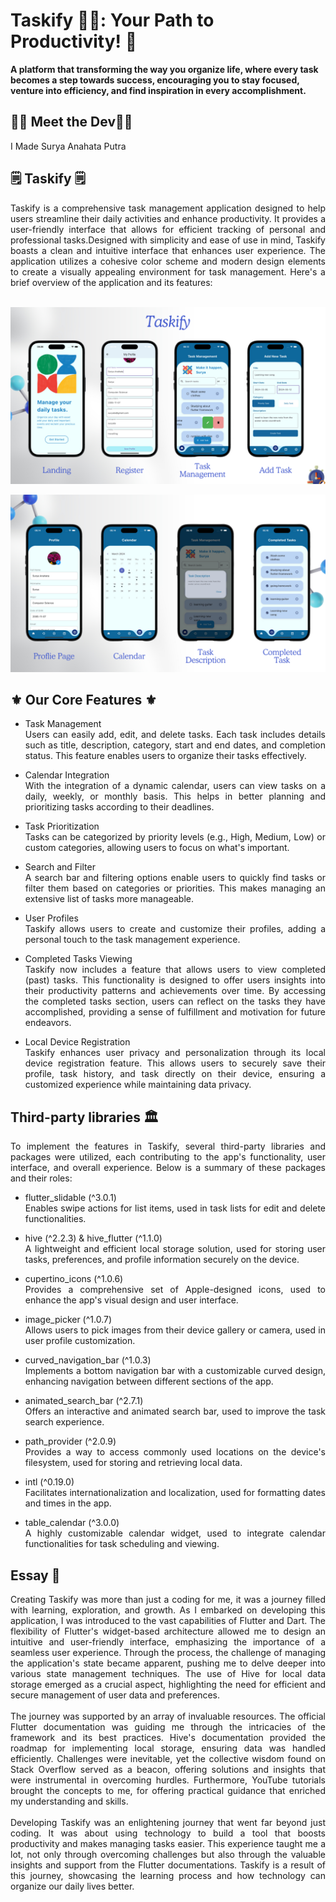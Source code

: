 # Taskify 🧘‍♀️: Your Path to Productivity! 📝
**A platform that transforming the way you organize life, where every task becomes a step towards success, encouraging you to stay focused, venture into efficiency, and find inspiration in every accomplishment.**

## 👨‍💻 Meet the Dev👩‍💻
I Made Surya Anahata Putra 

## 🗒️ Taskify 🗒️
<div align="justify">
Taskify is a comprehensive task management application designed to help users streamline their daily activities and enhance productivity. It provides a user-friendly interface that allows for efficient tracking of personal and professional tasks.Designed with simplicity and ease of use in mind, Taskify boasts a clean and intuitive interface that enhances user experience. The application utilizes a cohesive color scheme and modern design elements to create a visually appealing environment for task management. Here's a brief overview of the application and its features:<br>
<br> 

![Our Features](assets/images/Register.png)

![Still Our Features:)](assets/images/New.png)

## ⚜️ Our Core Features ⚜️

- Task Management<br> 
Users can easily add, edit, and delete tasks. Each task includes details such as title, description, category, start and end dates, and completion status. This feature enables users to organize their tasks effectively.

- Calendar Integration<br> 
With the integration of a dynamic calendar, users can view tasks on a daily, weekly, or monthly basis. This helps in better planning and prioritizing tasks according to their deadlines.

- Task Prioritization<br> 
Tasks can be categorized by priority levels (e.g., High, Medium, Low) or custom categories, allowing users to focus on what's important.

- Search and Filter<br> 
A search bar and filtering options enable users to quickly find tasks or filter them based on categories or priorities. This makes managing an extensive list of tasks more manageable.

- User Profiles<br> 
Taskify allows users to create and customize their profiles, adding a personal touch to the task management experience.

- Completed Tasks Viewing<br> 
Taskify now includes a feature that allows users to view completed (past) tasks. This functionality is designed to offer users insights into their productivity patterns and achievements over time. By accessing the completed tasks section, users can reflect on the tasks they have accomplished, providing a sense of fulfillment and motivation for future endeavors.

- Local Device Registration<br> 
Taskify enhances user privacy and personalization through its local device registration feature. This allows users to securely save their profile, task history, and task directly on their device, ensuring a customized experience while maintaining data privacy.
</div>

## Third-party libraries 🏛️
<div align="justify">
To implement the features in Taskify, several third-party libraries and packages were utilized, each contributing to the app's functionality, user interface, and overall experience. 
Below is a summary of these packages and their roles:
<br> 

- flutter_slidable (^3.0.1)<br> 
Enables swipe actions for list items, used in task lists for edit and delete functionalities.<br> 

- hive (^2.2.3) & hive_flutter (^1.1.0)<br> 
A lightweight and efficient local storage solution, used for storing user tasks, preferences, and profile information securely on the device.<br> 

- cupertino_icons (^1.0.6)<br> 
Provides a comprehensive set of Apple-designed icons, used to enhance the app's visual design and user interface.<br> 

- image_picker (^1.0.7)<br> 
Allows users to pick images from their device gallery or camera, used in user profile customization.<br> 

- curved_navigation_bar (^1.0.3)<br> 
Implements a bottom navigation bar with a customizable curved design, enhancing navigation between different sections of the app.<br> 

- animated_search_bar (^2.7.1)<br> 
Offers an interactive and animated search bar, used to improve the task search experience.<br> 

- path_provider (^2.0.9)<br> Provides a way to access commonly used locations on the device's filesystem, used for storing and retrieving local data.<br> 

- intl (^0.19.0)<br> 
Facilitates internationalization and localization, used for formatting dates and times in the app.<br> 

- table_calendar (^3.0.0)<br> 
A highly customizable calendar widget, used to integrate calendar functionalities for task scheduling and viewing.<br> 
</div>

## Essay 📃
<div align="justify">
Creating Taskify was more than just a coding for me, it was a journey filled with learning, exploration, and growth. As I embarked on developing this application, I was introduced to the vast capabilities of Flutter and Dart. The flexibility of Flutter's widget-based architecture allowed me to design an intuitive and user-friendly interface, emphasizing the importance of a seamless user experience. Through the process, the challenge of managing the application's state became apparent, pushing me to delve deeper into various state management techniques. The use of Hive for local data storage emerged as a crucial aspect, highlighting the need for efficient and secure management of user data and preferences.
<br> <br> 
The journey was supported by an array of invaluable resources. The official Flutter documentation was guiding me through the intricacies of the framework and its best practices. Hive's documentation provided the roadmap for implementing local storage, ensuring data was handled efficiently. Challenges were inevitable, yet the collective wisdom found on Stack Overflow served as a beacon, offering solutions and insights that were instrumental in overcoming hurdles. Furthermore, YouTube tutorials brought the concepts to me, for offering practical guidance that enriched my understanding and skills.
<br> <br> 
Developing Taskify was an enlightening journey that went far beyond just coding. It was about using technology to build a tool that boosts productivity and makes managing tasks easier. This experience taught me a lot, not only through overcoming challenges but also through the valuable insights and support from the Flutter documentations. Taskify is a result of this journey, showcasing the learning process and how technology can organize our daily lives better.
</div>